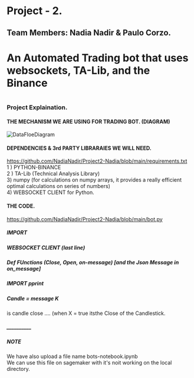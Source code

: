 # Project - 2.
## Team Members: Nadia Nadir & Paulo Corzo. 
# An Automated Trading bot that uses websockets, TA-Lib, and the Binance 
#
#
### Project Explaination. 

#### THE MECHANISM WE ARE USING FOR TRADING BOT. (DIAGRAM)
![DataFloeDiagram](https://user-images.githubusercontent.com/60047689/147998538-fc8c3c2c-7323-4cb0-ae3d-8137207008e0.png)

#### DEPENDENCIES & 3rd PARTY LIBRARAIES WE WILL NEED. 
https://github.com/NadiaNadir/Project2-Nadia/blob/main/requirements.txt  
1 ) PYTHON-BINANCE  
2 ) TA-Lib (Technical Analysis Library)  
3) numpy (for calculations on numpy arrays, it provides a really efficient optimal calculations on series of numbers)  
4) WEBSOCKET CLIENT for Python.   


#### THE CODE. 
https://github.com/NadiaNadir/Project2-Nadia/blob/main/bot.py

##### IMPORT  

##### WEBSOCKET CLIENT (last line) 

##### Def FUnctions (Close, Open, on-message)  [and the Json Message in on_message]

##### IMPORT pprint 

##### Candle = message K
is candle close .... (when X =  true itsthe Close of the Candlestick.   





##### __________
##### NOTE  
We have also upload a file name bots-notebook.ipynb   
We can use this file on sagemaker with it's noit working on the local directory. 
